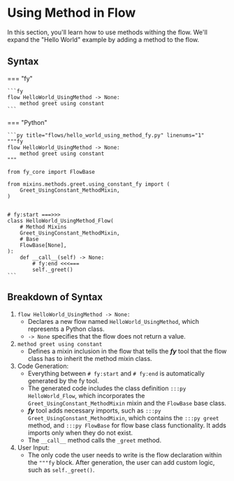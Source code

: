 # Using Method in Flow

In this section, you'll learn how to use methods withing the flow. We'll expand the "Hello World" example by adding a method to the flow.

## Syntax

=== "fy"

    ```fy
    flow HelloWorld_UsingMethod -> None:
        method greet using constant
    ```

=== "Python"
    
    ```py title="flows/hello_world_using_method_fy.py" linenums="1"
    """fy
    flow HelloWorld_UsingMethod -> None:
        method greet using constant
    """

    from fy_core import FlowBase
    
    from mixins.methods.greet.using_constant_fy import (
        Greet_UsingConstant_MethodMixin,
    )
    
    
    # fy:start ===>>>
    class HelloWorld_UsingMethod_Flow(
        # Method Mixins
        Greet_UsingConstant_MethodMixin,
        # Base
        FlowBase[None],
    ):
        def __call__(self) -> None:
            # fy:end <<<===
            self._greet()
    ```

## Breakdown of Syntax

1. `flow HelloWorld_UsingMethod -> None:`
    - Declares a new flow named `HelloWorld_UsingMethod`, which represents a Python class. 
    - `-> None` specifies that the flow does not return a value.
2. `method greet using constant`
    - Defines a mixin inclusion in the flow that tells the ___fy___ tool that the flow class has to inherit the method mixin class.
3. Code Generation:
    - Everything between `# fy:start` and `# fy:end` is automatically generated by the fy tool.
    - The generated code includes the class definition `:::py HelloWorld_Flow`, which incorporates the `Greet_UsingConstant_MethodMixin` mixin and the `FlowBase` base class. 
    - ___fy___ tool adds necessary imports, such as `:::py Greet_UsingConstant_MethodMixin`, which contains the `:::py greet` method, and `:::py FlowBase` for flow base class functionality. It adds imports only when they do not exist.
    - The `__call__` method calls the `_greet` method.
4. User Input:
    - The only code the user needs to write is the flow declaration within the `"""fy` block. After generation, the user can add custom logic, such as `self._greet()`.
